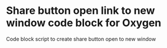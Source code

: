# Share button open link to new window code block for Oxygen
Code block script to create share button open to new window

